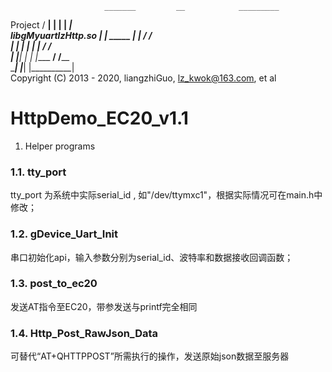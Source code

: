                          _______         __            _________          
  Project               / ______|       |  |          |____    _|         
  libgMyuartlzHttp.so  | |   _____      |  |               /  /           
                       | |  |_   _|     |  |              /  /            
                       | |____| |       |  |____       __/  /____         
                       \________|       |_______|     |__________|        
 Copyright (C) 2013 - 2020, liangzhiGuo, <lz_kwok@163.com>, et al         
 
 HttpDemo_EC20_v1.1
=====================
1. Helper programs
### 1.1. tty_port  ###
tty_port 为系统中实际serial_id , 如"/dev/ttymxc1"，根据实际情况可在main.h中修改；

### 1.2. gDevice_Uart_Init  ###
串口初始化api，输入参数分别为serial_id、波特率和数据接收回调函数；

### 1.3. post_to_ec20  ###
发送AT指令至EC20，带参发送与printf完全相同

### 1.4. Http_Post_RawJson_Data  ###
可替代“AT+QHTTPPOST”所需执行的操作，发送原始json数据至服务器